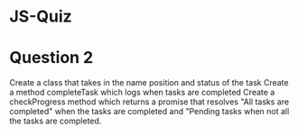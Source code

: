 # JS-Quiz
# Question 2
Create a class that takes in the name position and status of the task
Create a method completeTask which logs when tasks are completed
Create a checkProgress method which returns a promise that resolves "All tasks are completed" when the tasks are completed and "Pending tasks when not all the tasks are completed.